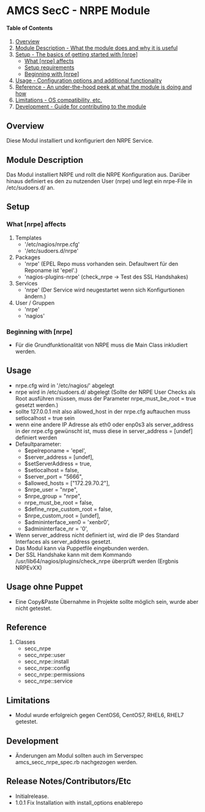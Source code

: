 # AMCS SecC - NRPE Module

#### Table of Contents

1. [Overview](#overview)
2. [Module Description - What the module does and why it is useful](#module-description)
3. [Setup - The basics of getting started with [nrpe]](#setup)
    * [What [nrpe] affects](#what-[nrpe]-affects)
    * [Setup requirements](#setup-requirements)
    * [Beginning with [nrpe]](#beginning-with-[nrpe])
4. [Usage - Configuration options and additional functionality](#usage)
5. [Reference - An under-the-hood peek at what the module is doing and how](#reference)
5. [Limitations - OS compatibility, etc.](#limitations)
6. [Development - Guide for contributing to the module](#development)

## Overview

Diese Modul installiert und konfiguriert den NRPE Service. 

## Module Description

Das Modul installiert NRPE und rollt die NRPE Konfiguration aus. Darüber hinaus definiert es den zu nutzenden User (nrpe) und legt ein nrpe-File in /etc/sudoers.d/ an.

## Setup

### What [nrpe] affects

1. Templates
    * '/etc/nagios/nrpe.cfg'
    * '/etc/sudoers.d/nrpe'
1. Packages
    * 'nrpe' (EPEL Repo muss vorhanden sein. Defaultwert für den Reponame ist 'epel'.)
    * 'nagios-plugins-nrpe' (check_nrpe -> Test des SSL Handshakes)
1. Services
    * 'nrpe' (Der Service wird neugestartet wenn sich Konfigurtionen ändern.)
1. User / Gruppen
    * 'nrpe'
    * 'nagios' 

### Beginning with [nrpe]

* Für die Grundfunktionalität von NRPE muss die Main Class inkludiert werden.

## Usage

* nrpe.cfg wird in '/etc/nagios/' abgelegt
* nrpe wird in /etc/sudoers.d/ abgelegt (Sollte der NRPE User Checks als Root ausführen müssen, muss der Parameter nrpe_must_be_root = true gesetzt werden.)
* sollte 127.0.0.1 mit also allowed_host in der nrpe.cfg auftauchen muss setlocalhost = true sein
* wenn eine andere IP Adresse als eth0 oder enp0s3 als server_address in der nrpe.cfg gewünscht ist, muss  diese in server_address = [undef] definiert werden
* Defaultparameter:
	* $epelreponame         = 'epel',
	* $server_address       = [undef],
	* $setServerAddress     = true,
	* $setlocalhost         = false,
	* $server_port          = "5666",
	* $allowed_hosts        = ["172.29.70.2"],
	* $nrpe_user            = "nrpe",
	* $nrpe_group           = "nrpe",
	* nrpe_must_be_root        = false,
	* $define_nrpe_custom_root  = false,
	* $nrpe_custom_root         = [undef],
	* $admininterface_xen0  = 'xenbr0',
	* $admininterface_nr    = '0', 
* Wenn server_address nicht definiert ist, wird die IP des Standard Interfaces als server_address gesetzt.
* Das Modul kann via Puppetfile eingebunden werden.
* Der SSL Handshake kann mit dem Kommando /usr/lib64/nagios/plugins/check_nrpe <IP> überprüft werden (Ergbnis NRPEvXX)

## Usage ohne Puppet

* Eine Copy&Paste Übernahme in Projekte sollte möglich sein, wurde aber nicht getestet.

## Reference

1. Classes
    * secc_nrpe
    * secc_nrpe::user
    * secc_nrpe::install
    * secc_nrpe::config
    * secc_nrpe::permissions
    * secc_nrpe::service

## Limitations

* Modul wurde erfolgreich gegen CentOS6, CentOS7, RHEL6, RHEL7 getestet.

## Development

* Änderungen am Modul sollten auch im Serverspec amcs_secc_nrpe_spec.rb nachgezogen werden.

## Release Notes/Contributors/Etc

* Initialrelease.
* 1.0.1 Fix Installation with install_options enablerepo
